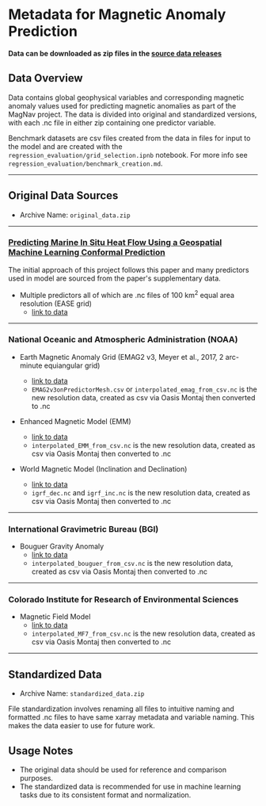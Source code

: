 # Metadata for Magnetic Anomaly Prediction 
**Data can be downloaded as zip files in the [source data releases](https://github.com/DevinRShaw/MagneticAnomalyPrediction/releases)**
## Data Overview
Data contains global geophysical variables and corresponding magnetic anomaly values used for predicting magnetic anomalies as part of the MagNav project. The data is divided into original and standardized versions, with each .nc file in either zip containing one predictor variable.

Benchmark datasets are csv files created from the data in files for input to the model and are created with the `regression_evaluation/grid_selection.ipnb` notebook. For more info see `regression_evaluation/benchmark_creation.md`.

---
## Original Data Sources
- Archive Name: `original_data.zip`
---
### [Predicting Marine In Situ Heat Flow Using a Geospatial Machine Learning Conformal Prediction](https://agupubs.onlinelibrary.wiley.com/doi/full/10.1029/2023GC010913)
The initial approach of this project follows this paper and many predictors used in model are sourced from the paper's supplementary data.
* Multiple predictors all of which are .nc files of 100 km<sup>2</sup> equal area resolution (EASE grid)
  - [link to data](https://figshare.com/articles/dataset/Data_and_supplemental_material_for_Predicting_marine_in-situ_heat_flow_using_a_geospatial_machine_learning_conformal_prediction_/22104830)
 
---
### National Oceanic and Atmospheric Administration (NOAA)
* Earth Magnetic Anomaly Grid (EMAG2 v3, Meyer et al., 2017, 2 arc-minute equiangular grid)
  - [link to data](https://www.ncei.noaa.gov/products/earth-magnetic-model-anomaly-grid-2)
  - `EMAG2v3onPredictorMesh.csv` or `interpolated_emag_from_csv.nc` is the new resolution data, created as csv via Oasis Montaj then converted to .nc

* Enhanced Magnetic Model (EMM)
  - [link to data](https://www.ncei.noaa.gov/products/enhanced-magnetic-model)
  - `interpolated_EMM_from_csv.nc` is the new resolution data, created as csv via Oasis Montaj then converted to .nc

* World Magnetic Model (Inclination and Declination)
  - [link to data](https://www.ncei.noaa.gov/products/world-magnetic-model)
  - `igrf_dec.nc` and `igrf_inc.nc` is the new resolution data, created as csv via Oasis Montaj then converted to .nc

---
### International Gravimetric Bureau (BGI)
* Bouguer Gravity Anomaly
  - [link to data](https://bgi.obs-mip.fr/catalogue/?uuid=df2dab2d-a826-4776-b49f-61e8b284c409)
  - `interpolated_bouguer_from_csv.nc` is the new resolution data, created as csv via Oasis Montaj then converted to .nc

---
### Colorado Institute for Research of Environmental Sciences
* Magnetic Field Model 
  - [link to data](https://geomag.colorado.edu/magnetic-field-model-mf7.html)
  -  `interpolated_MF7_from_csv.nc` is the new resolution data, created as csv via Oasis Montaj then converted to .nc 
---

## Standardized Data
- Archive Name: `standardized_data.zip`
  
File standardization involves renaming all files to intuitive naming and formatted .nc files to have same xarray metadata and variable naming. This makes the data easier to use for future work.


## Usage Notes
- The original data should be used for reference and comparison purposes.
- The standardized data is recommended for use in machine learning tasks due to its consistent format and normalization.


